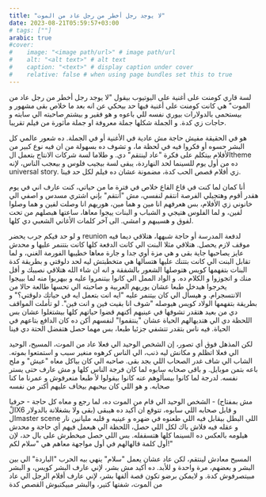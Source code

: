 ```yaml
---
title: "لا يوجد رجل أخطر من رجل عاد من الموت"
date: 2023-08-21T05:59:57+03:00
# tags: [""]
arabic: true
#cover:
#    image: "<image path/url>" # image path/url
#    alt: "<alt text>" # alt text
#    caption: "<text>" # display caption under cover
#    relative: false # when using page bundles set this to true
---
```


لسة قاري كومنت على أغنية على اليوتيوب بيقول "لا يوجد رجل أخطر من رجل عاد من الموت" هي كانت كومنت على أغنية فيها حد بيحكي عن انه بعد ما خلاص بقى مشهور و بيستحمى بالدولارات بيوري نفسه للي باعوه و هو فقير و بيشتم صاحبته الي سابته و حاجات زي كدة. و الجملة شكلها جملة معروفة او جملة مأثورة من فيلم تقريبا. 

هو في الحقيقة مفيش حاجة مش عادية في الأغنية أو في الجملة. ده شعور عالمي كل البشر حسوه أو فكروا فيه في لحظة ما، و تشوف ده بسهولة من ان فيه نوع كبير من الأفلام بيتكلم على فكرة "عاد لينتقم" دي. و طلاما لسة شركات الانتاج بتعمل الtheme ده من أول يوم للسينما لحد النهاردة، يبقى لسة بيجيب فلوس و بيعجب الناس، لإنه universal story. زي أفلام قصص الحب كدة، مضمونة عشان ده فيلم لكل حد فينا. 

أنا كمان لما كنت في قاع القاع خلاص في فترة ما من حياتي، كنت عارف اني في يوم هقدر أقوم وهتجيلي الفرصة انتقم لنفسي، مش "أنتقم" بإني اشتري مسدس و اصفي الي خانوني زي الأفلام، بس هعرفهم انا مين و هما مين، هوريهم انا وصلت لفين و هما وصلوا لفين، و لما الفلوس هتيجي و الشباب و البنات ييجوا معاها، ساعتها هبصلهم من تحت لفوق و هسيبهم و امشي. الى آخر كلمات الأغاني الشعبي دي كلها.

و لو حد فيكم جرب يحضر reunion لدفعة المدرسة أو حاجة شبهها، هتلاقي ديما فيه موقف لازم يحصل. هتلاقي مثلا البنت الي كانت الدفعة كلها كانت بتتنمر عليها و محدش عايز يصاحبها جاية بقى و هي مزة أوي جدا و جارة معاها خطيبها الفورمة الغني، و لما تقابل البنت الي كانت بتتنك عليها هتسألها هي متخطبتش ليه لحد دلوقتي و بطريقة كدة البنات بتفهمها كويس هتوصلها الشعور بالشفقة و انه ان شاء الله هتلاقي نصيبك و أقل منك و اتجوزوا و الكلام ده. و الواد الممل الي كانوا بيتنمروا عليه و بيهربوا منه لما بييجوا يخرجوا هيدخل طبعا عشان يوريهم العربية و صاحبته الي تحسها طالعة حالا من الانتسجرام. و هيسأل الي كان بيتنمر عليه "ايه انت بتعمل ايه في حياتك دلوقتي؟"  و بطريقة بتفهمها الولاد كويس هيوصله "شوف انا بقيت فين و انت فين". لو تأملت المواقف دي من بعيد هتقدر تشوفها في عينيهم أكنهم قضوا حياتهم كلها بيشتغلوا عشان بس اللحظة دي الي هتديهالهم الحياة عشان "ينتقموا" لنفسهم أكن ده كان الدافع بتاعهم في الحياة. فيه ناس بتقدر تتشفي جزئيا طبعا، بس مهما حصل هتفضل الحتة دي فينا

لكن المذهل فوق أي تصور، إن الشخص الوحيد الي فعلا عاد من الموت، المسيح، الوحيد الي فعلا اتظلم و مكانش ليه ذنب، الي الناس كرهوه منغير سبب و استمتعوا بموته. الشاب الي شاف غدر الصحاب اللي بجد بقى. صاحبه الي كان بياكل معاه "عيش" و ملح باعه بتمن موبايل. و باقى صحابه سابوه لما  كان فرجة الناس كلها و مش عارف حتى يستر نفسه. لدرجة لما كانوا بيسألوهم عنه كانوا بيقولوا لأ طبعا منعرفوش و عمرنا ما كنا صحابه. و هو اللي كان بيحبهم بيخاف عليهم أكتر من نفسه

الشخص الوحيد الي قام من الموت ده، لما رجع و معاه كل حاجة - حرفيا - (مش بمفتاح الْX6 بقى ولا بشغلانة بالدولار) و قابل صحابه اللي سابوه، تتوقع ان أكيد ده هيبقى الmaster scene اللي البطل بيقابل فيه اللي طعنوه في ضهره و عينيه و قلبه مليانين نار و عقله فيه فلاش باك لكل اللي حصل، اللحظة الي هيعمل فيهم أي حاجة و محدش هيلومه بالعكس ده السينما كلها هتسقفله. بس اللي حصل ميخطرش على بال حد، لإن أول كلمة قالهالهم في أول مواجهة معاهم هي "سلام لكم!"

المسيح معادش لينتقم، لكن عاد عشان يعمل "سلام" ينهي بيه الحرب "الباردة" الي بين البشر و بعضهم، مرة واحدة و للأبد. ده أكيد مش بشر، لإني عارف البشر كويس، و البشر مبيتصرفوش كدة. و لايمكن برضو تكون قصة ألفها بشر،  لإني عارف أفلام الرجل الي عاد من الموت، شفتها كتير، والبشر مبيكتبوش القصص كدة
